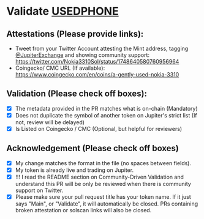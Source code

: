 # Validate [USEDPHONE](https://solscan.io/token/E2x5XH8eHkZGiaA8mFicU5CoGUJxSRKiXjEW5Nybf8Nn)

## Attestations (Please provide links):

- Tweet from your Twitter Account attesting the Mint address, tagging [@JupiterExchange](https://twitter.com/JupiterExchange) and showing community support: https://twitter.com/Nokia3310Sol/status/1748640580760956964
- Coingecko/ CMC URL (If available): https://www.coingecko.com/en/coins/a-gently-used-nokia-3310

## Validation (Please check off boxes):

- [x] The metadata provided in the PR matches what is on-chain (Mandatory)
- [x] Does not duplicate the symbol of another token on Jupiter's strict list (If not, review will be delayed)
- [x] Is Listed on Coingecko / CMC (Optional, but helpful for reviewers)

## Acknowledgement (Please check off boxes)

- [x] My change matches the format in the file (no spaces between fields).
- [x] My token is already live and trading on Jupiter.
- [x] !!! I read the README section on Community-Driven Validation and understand this PR will be only be reviewed when there is community support on Twitter.
- [x] Please make sure your pull request title has your token name. If it just says "Main", or "Validate", it will automatically be closed. PRs containing broken attestation or solscan links will also be closed.
